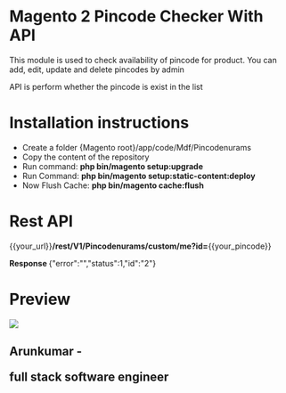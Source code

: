 <h1>Magento 2 Pincode Checker With API</h1>
<p>This module is used to check availability of pincode for product. You can add, edit, update and delete pincodes by admin</p>
<p> API is perform whether the pincode is exist in the list </p>

<h1>Installation instructions</h1>
<ul>
  <li>Create a folder {Magento root}/app/code/Mdf/Pincodenurams</li>
  <li>Copy the content of the repository</li>
  <li>Run command: <b >php bin/magento setup:upgrade </b></li>
  <li>Run Command: <b> php bin/magento setup:static-content:deploy </b></li>
  <li>Now Flush Cache: <b> php bin/magento cache:flush </b></li>
</ul>

<h1> Rest API </h1>

<p>{{your_url}}<b>/rest/V1/Pincodenurams/custom/me?id=</b>{{your_pincode}}</p>
<p> <b>Response </b> {"error":"","status":1,"id":"2"} </p>

<h1>Preview</h1>
<img src="https://repository-images.githubusercontent.com/331880701/48437480-5d71-11eb-9ed4-10e86583ccad" />

<h2> Arunkumar - <p>full stack software engineer</p> </h2>

